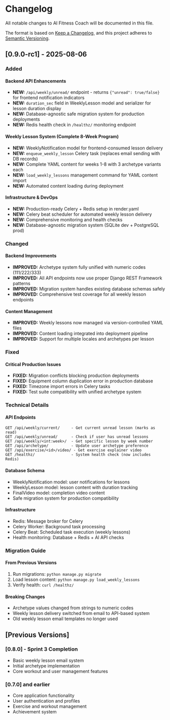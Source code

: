 # Changelog

All notable changes to AI Fitness Coach will be documented in this file.

The format is based on [Keep a Changelog](https://keepachangelog.com/en/1.0.0/),
and this project adheres to [Semantic Versioning](https://semver.org/spec/v2.0.0.html).

## [0.9.0-rc1] - 2025-08-06

### Added

#### Backend API Enhancements
- **NEW:** `/api/weekly/unread/` endpoint - returns `{"unread": true/false}` for frontend notification indicators
- **NEW:** `duration_sec` field in WeeklyLesson model and serializer for lesson duration display
- **NEW:** Database-agnostic safe migration system for production deployments
- **NEW:** Redis health check in `/healthz/` monitoring endpoint

#### Weekly Lesson System (Complete 8-Week Program)
- **NEW:** WeeklyNotification model for frontend-consumed lesson delivery
- **NEW:** `enqueue_weekly_lesson` Celery task (replaces email sending with DB records)
- **NEW:** Complete YAML content for weeks 1-8 with 3 archetype variants each
- **NEW:** `load_weekly_lessons` management command for YAML content import
- **NEW:** Automated content loading during deployment

#### Infrastructure & DevOps
- **NEW:** Production-ready Celery + Redis setup in render.yaml
- **NEW:** Celery beat scheduler for automated weekly lesson delivery
- **NEW:** Comprehensive monitoring and health checks
- **NEW:** Database-agnostic migration system (SQLite dev + PostgreSQL prod)

### Changed

#### Backend Improvements
- **IMPROVED:** Archetype system fully unified with numeric codes (111/222/333)
- **IMPROVED:** All API endpoints now use proper Django REST Framework patterns
- **IMPROVED:** Migration system handles existing database schemas safely
- **IMPROVED:** Comprehensive test coverage for all weekly lesson endpoints

#### Content Management
- **IMPROVED:** Weekly lessons now managed via version-controlled YAML files
- **IMPROVED:** Content loading integrated into deployment pipeline
- **IMPROVED:** Support for multiple locales and archetypes per lesson

### Fixed

#### Critical Production Issues
- **FIXED:** Migration conflicts blocking production deployments
- **FIXED:** Equipment column duplication error in production database
- **FIXED:** Timezone import errors in Celery tasks
- **FIXED:** Test suite compatibility with unified archetype system

### Technical Details

#### API Endpoints
```
GET /api/weekly/current/     - Get current unread lesson (marks as read)
GET /api/weekly/unread/      - Check if user has unread lessons
GET /api/weekly/<int:week>/  - Get specific lesson by week number
GET /api/archetype/          - Update user archetype preference
GET /api/exercise/<id>/video/ - Get exercise explainer video
GET /healthz/                - System health check (now includes Redis)
```

#### Database Schema
- WeeklyNotification model: user notifications for lessons
- WeeklyLesson model: lesson content with duration tracking
- FinalVideo model: completion video content
- Safe migration system for production compatibility

#### Infrastructure
- Redis: Message broker for Celery
- Celery Worker: Background task processing
- Celery Beat: Scheduled task execution (weekly lessons)
- Health monitoring: Database + Redis + AI API checks

### Migration Guide

#### From Previous Versions
1. Run migrations: `python manage.py migrate`
2. Load lesson content: `python manage.py load_weekly_lessons`
3. Verify health: `curl /healthz/`

#### Breaking Changes
- Archetype values changed from strings to numeric codes
- Weekly lesson delivery switched from email to API-based system
- Old weekly lesson email templates no longer used

## [Previous Versions]

### [0.8.0] - Sprint 3 Completion
- Basic weekly lesson email system
- Initial archetype implementation
- Core workout and user management features

### [0.7.0] and earlier
- Core application functionality
- User authentication and profiles
- Exercise and workout management
- Achievement system